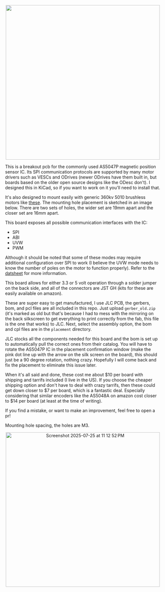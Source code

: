 <div align="center">
  <img style="margin: auto; width: 500px" src="https://github.com/user-attachments/assets/754f7860-e2d3-4e09-b584-bd55c48fb215"/>
</div>

<p>
  
This is a breakout pcb for the commonly used AS5047P magnetic position sensor IC. Its SPI communication protocols are supported by many motor drivers such as VESCs and ODrives (newer ODrives have them built in, but boards based on the older open source designs like the ODesc don't). I designed this in KiCad, so if you want to work on it you'll need to install that.

It's also designed to mount easily with generic 360kv 5010 brushless motors like [these](https://speedyfpv.com/collections/brushless-motors/products/5010-brushless-motor-360kv-2-6s-high-torque-motor-for-14-18-props?variant=42912725860566). The mounting hole placement is sketched in an image below. There are two sets of holes, the wider set are 19mm apart and the closer set are 16mm apart.

This board exposes all possible communication interfaces with the IC:
- SPI
- ABI
- UVW
- PWM

Although it should be noted that some of these modes may require additional configuration over SPI to work (I believe the UVW mode needs to know the number of poles on the motor to function properly). Refer to the [datsheet](https://look.ams-osram.com/m/d05ee39221f9857/original/AS5047P-DS000324.pdf) for more information.

This board allows for either 3.3 or 5 volt operation through a solder jumper on the back side, and all of the connectors are JST GH (kits for these are easily available on amazon).

These are super easy to get manufactured, I use JLC PCB, the gerbers, bom, and pcl files are all included in this repo. Just upload `gerber_old.zip` (it's marked as old but that's because I had to mess with the mirroring on the back silkscreen to get everything to print correctly from the fab, this file is the one that works) to JLC. Next, select the assembly option, the bom and cpl files are in the `placement` directory.

JLC stocks all the components needed for this board and the bom is set up to automatically pull the correct ones from their catalog. You will have to rotate the AS5047P IC in the placement confirmation window (make the pink dot line up with the arrow on the silk screen on the board), this should just be a 90 degree rotation, nothing crazy. Hopefully I will come back and fix the placement to eliminate this issue later.

When it's all said and done, these cost me about $10 per board with shipping and tarrifs included (I live in the US). If you choose the cheaper shipping option and don't have to deal with crazy tarrifs, then these could get down closer to $7 per board, which is a fantastic deal. Especially considering that similar encoders like the AS5048A on amazon cost closer to $14 per board (at least at the time of writing).

If you find a mistake, or want to make an improvement, feel free to open a pr!

Mounting hole spacing, the holes are M3.
</p>
<div align="center">
  <img style="width: 500px" alt="Screenshot 2025-07-25 at 11 12 52 PM" src="https://github.com/user-attachments/assets/f4e9ef46-88ad-4f56-8068-89c26f3c31aa" />
</div>

